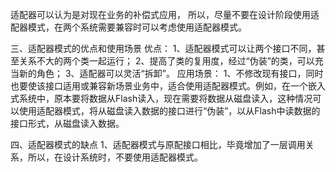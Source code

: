 适配器可以认为是对现在业务的补偿式应用，
所以，尽量不要在设计阶段使用适配器模式，在两个系统需要兼容时可以考虑使用适配器模式。


三、适配器模式的优点和使用场景
优点：
1、适配器模式可以让两个接口不同，甚至关系不大的两个类一起运行；
2、提高了类的复用度，经过“伪装”的类，可以充当新的角色；
3、适配器可以灵活“拆卸”。
应用场景：
1、不修改现有接口，同时也要使该接口适用或兼容新场景业务中，适合使用适配器模式。例如，在一个嵌入式系统中，原本要将数据从Flash读入，现在需要将数据从磁盘读入，这种情况可以使用适配器模式，将从磁盘读入数据的接口进行“伪装”，以从Flash中读数据的接口形式，从磁盘读入数据。

四、适配器模式的缺点
1、适配器模式与原配接口相比，毕竟增加了一层调用关系，所以，在设计系统时，不要使用适配器模式。